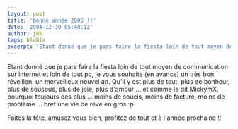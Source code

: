 ```yaml
---
layout: post
title: 'Bonne année 2005 !!'
date: '2004-12-30 05:48:12'
author: j0k
tags: blabla
excerpt: 'Etant donné que je pars faire la fiesta loin de tout moyen de communication sur internet et loin de tout pc, je vous souhaite (en avance) un très bon réveillon, un merveilleux nouvel an. Qu''il y est plus de tout, plus de bonheur, plus de sousous, plus de joie, plus d''amour ... et comme le dit MickymX, pourquoi toujours des plus ... moins de soucis, moins de facture, moins de      ...'
---
```


Etant donné que je pars faire la fiesta loin de tout moyen de communication sur internet et loin de tout pc, je vous souhaite (en avance) un très bon réveillon, un merveilleux nouvel an. Qu'il y est plus de tout, plus de bonheur, plus de sousous, plus de joie, plus d'amour ... et comme le dit MickymX, pourquoi toujours des plus ... moins de soucis, moins de facture, moins de problème ... bref une vie de rêve en gros :p

Faites la fête, amusez vous bien, profitez de tout et à l'année prochaine !!
